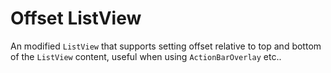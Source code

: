 # Offset ListView

An modified `ListView` that supports setting offset relative to top and bottom of the `ListView` content, useful when using `ActionBarOverlay` etc..